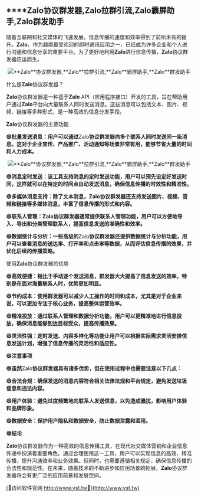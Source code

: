 ## ****Zalo**协议群发器,**Zalo**拉群引流,**Zalo**霸屏助手,**Zalo**群发助手**

随着互联网和社交媒体的飞速发展，信息传播的速度和效率得到了前所未有的提升。**Zalo**，作为越南最受欢迎的即时通讯应用之一，已经成为许多企业和个人进行沟通和信息分享的重要平台。为了更好地利用**Zalo**进行信息传播，**Zalo**协议群发器应运而生。

 <center><img src="https://vst.tw/MP4/tuiguang/png/6.png" alt="**Zalo**协议群发器,**Zalo**拉群引流,**Zalo**霸屏助手,**Zalo**群发助手"></center>

什么是**Zalo**协议群发器？

**Zalo**协议群发器是一种基于**Zalo** API（应用程序接口）开发的工具，旨在帮助用户通过**Zalo**平台向大量联系人同时发送消息。这些消息可以包括文本、图片、视频、链接等多种形式，是一种高效的信息分发手段。

**Zalo**协议群发器的主要功能

**😄批量发送消息：用户可以通过**Zalo**协议群发器向多个联系人同时发送同一条消息。这对于企业宣传、产品推广、活动通知等场景非常有用，能够节省大量的时间和人力成本。**

 <center><img src="https://vst.tw/MP4/tuiguang/png/6.png" alt="**Zalo**协议群发器,**Zalo**拉群引流,**Zalo**霸屏助手,**Zalo**群发助手"></center>

**😄消息定时发送：该工具支持消息的定时发送功能，用户可以预先设定好发送时间，这样就可以在特定的时间点自动发送消息，确保信息传播的时效性和精准性。**

**😄多媒体消息支持：除了文本消息，**Zalo**协议群发器还支持发送图片、视频、音频和链接等多媒体消息，丰富了信息传播的形式和内容。**

**😄联系人管理：**Zalo**协议群发器通常提供联系人管理功能，用户可以方便地导入、导出和分类管理联系人，提高信息发送的准确性和效率。**

**😄数据统计与分析：一些高级的**Zalo**协议群发器还提供数据统计与分析功能，用户可以查看消息的送达率、打开率和点击率等数据，从而评估信息传播的效果，并优化后续的传播策略。**

使用**Zalo**协议群发器的优势

**😄高效便捷：相比于手动逐个发送消息，群发器大大提高了信息发送的效率，特别是在面对海量联系人时，优势更加明显。**

**😄节约成本：使用群发器可以减少人工操作的时间和成本，尤其是对于企业来说，可以更加专注于核心业务，提高整体运营效率。**

**😄精准投放：通过联系人管理和数据分析功能，用户可以更精准地进行信息投放，确保消息能够到达目标受众，提高传播效果。**

**😄灵活性强：定时发送、内容多样化等功能让用户可以根据实际需求灵活安排信息发送计划，增强了信息传播的灵活性和适应性。**

**😄注意事项**

**😄虽然**Zalo**协议群发器具有诸多优势，但在使用过程中也需要注意以下几点：**

**😄合法合规：确保发送的消息内容符合相关法律法规和平台规定，避免发送垃圾信息和违法内容。**

**😄用户体验：避免过度频繁地向联系人发送信息，以免造成骚扰，影响用户体验和品牌形象。**

**😄数据安全：保护用户隐私和数据安全，防止数据泄露和滥用。**

**😄结论**

**Zalo**协议群发器作为一种高效的信息传播工具，在现代社交媒体营销和企业信息传递中扮演着重要角色。通过合理使用这一工具，用户可以实现信息的高效、精准传播，提升沟通效率和业务效果。但同时，也需要遵循相关规定，确保信息传播的合法性和规范性。在未来，随着技术的不断进步和应用场景的拓展，**Zalo**协议群发器将会有更广泛的应用前景和发展空间。


[👻访问软件官网 http://www.vst.tw👻](http://www.vst.tw)

